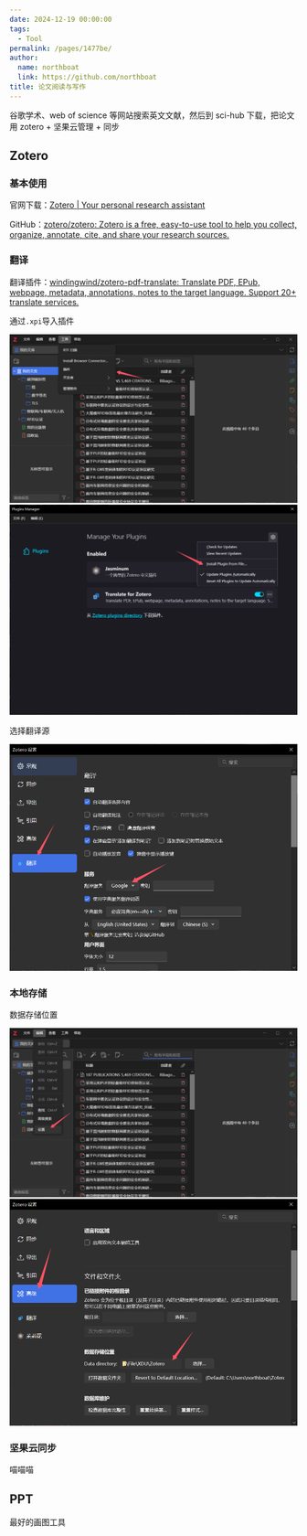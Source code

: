 ```yaml
---
date: 2024-12-19 00:00:00
tags: 
  - Tool
permalink: /pages/1477be/
author: 
  name: northboat
  link: https://github.com/northboat
title: 论文阅读与写作
---
```


谷歌学术、web of science 等网站搜索英文文献，然后到 sci-hub 下载，把论文用 zotero + 坚果云管理 + 同步

## Zotero

### 基本使用

官网下载：[Zotero | Your personal research assistant](https://www.zotero.org/)

GitHub：[zotero/zotero: Zotero is a free, easy-to-use tool to help you collect, organize, annotate, cite, and share your research sources.](https://github.com/zotero/zotero)

### 翻译

翻译插件：[windingwind/zotero-pdf-translate: Translate PDF, EPub, webpage, metadata, annotations, notes to the target language. Support 20+ translate services.](https://github.com/windingwind/zotero-pdf-translate)

通过`.xpi`导入插件

<img src="./assets/image-20241219210303781.png">

<img src="./assets/image-20241219210407134.png">

选择翻译源

<img src="./assets/image-20241220000506715.png">

### 本地存储

数据存储位置

<img src="./assets/image-20241219210717006.png">

<img src="./assets/image-20241219210759511.png">

### 坚果云同步

喵喵喵

## PPT

最好的画图工具